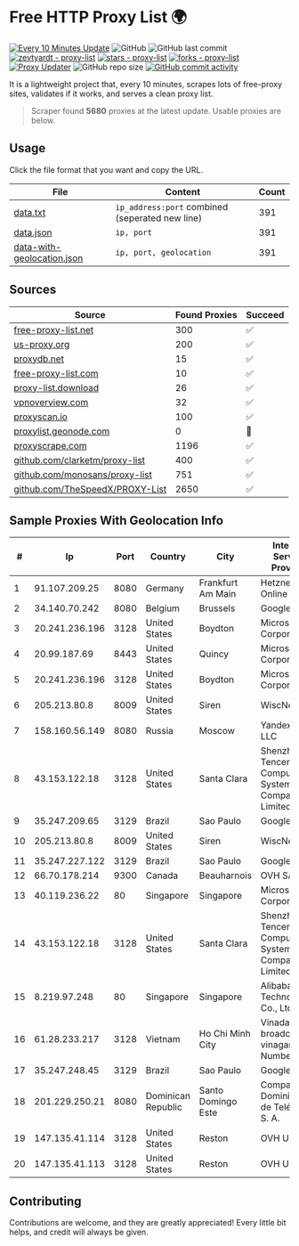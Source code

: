 
# Free HTTP Proxy List 🌍

[![Every 10 Minutes Update](https://github.com/mertguvencli/http-proxy-list/actions/workflows/main.yml/badge.svg?branch=main)](https://github.com/mertguvencli/http-proxy-list/actions/workflows/main.yml)
![GitHub](https://img.shields.io/github/license/mertguvencli/http-proxy-list)
![GitHub last commit](https://img.shields.io/github/last-commit/mertguvencli/http-proxy-list)
[![zevtyardt - proxy-list](https://img.shields.io/static/v1?label=zevtyardt&message=proxy-list&color=blue&logo=github)](https://github.com/zevtyardt/proxy-list "Go to GitHub repo")
[![stars - proxy-list](https://img.shields.io/github/stars/zevtyardt/proxy-list?style=social)](https://github.com/zevtyardt/proxy-list)
[![forks - proxy-list](https://img.shields.io/github/forks/zevtyardt/proxy-list?style=social)](https://github.com/zevtyardt/proxy-list)
[![Proxy Updater](https://github.com/zevtyardt/proxy-list/workflows/Proxy%20Updater/badge.svg)](https://github.com/zevtyardt/proxy-list/actions?query=workflow:"Proxy+Updater")
![GitHub repo size](https://img.shields.io/github/repo-size/zevtyardt/proxy-list)
[![GitHub commit activity](https://img.shields.io/github/commit-activity/m/zevtyardt/proxy-list?logo=commits)](https://github.com/zevtyardt/proxy-list/commits/main)

It is a lightweight project that, every 10 minutes, scrapes lots of free-proxy sites, validates if it works, and serves a clean proxy list.

> Scraper found **5680** proxies at the latest update. Usable proxies are below.

## Usage

Click the file format that you want and copy the URL.

|File|Content|Count|
|----|-------|-----|
|[data.txt](https://raw.githubusercontent.com/mertguvencli/http-proxy-list/main/proxy-list/data.txt)|`ip_address:port` combined (seperated new line)|391|
|[data.json](https://raw.githubusercontent.com/mertguvencli/http-proxy-list/main/proxy-list/data.json)|`ip, port`|391|
|[data-with-geolocation.json](https://raw.githubusercontent.com/mertguvencli/http-proxy-list/main/proxy-list/data-with-geolocation.json)|`ip, port, geolocation`|391|

## Sources

|Source|Found Proxies|Succeed|
|------|-------------|-------|
|[free-proxy-list.net](https://free-proxy-list.net)|300|✅|
|[us-proxy.org](https://www.us-proxy.org)|200|✅|
|[proxydb.net](http://proxydb.net)|15|✅|
|[free-proxy-list.com](https://free-proxy-list.com/?page=&port=&type%5B%5D=http&type%5B%5D=https&up_time=0&search=Search)|10|✅|
|[proxy-list.download](https://www.proxy-list.download/HTTP)|26|✅|
|[vpnoverview.com](https://vpnoverview.com/privacy/anonymous-browsing/free-proxy-servers)|32|✅|
|[proxyscan.io](https://www.proxyscan.io)|100|✅|
|[proxylist.geonode.com](https://proxylist.geonode.com/api/proxy-list?limit=300&page=1&sort_by=lastChecked&sort_type=desc&protocols=http,https)|0|🚫|
|[proxyscrape.com](https://api.proxyscrape.com/v2/?request=displayproxies&protocol=http&timeout=10000&country=all&ssl=all&anonymity=all)|1196|✅|
|[github.com/clarketm/proxy-list](https://raw.githubusercontent.com/clarketm/proxy-list/master/proxy-list-raw.txt)|400|✅|
|[github.com/monosans/proxy-list](https://raw.githubusercontent.com/monosans/proxy-list/main/proxies/http.txt)|751|✅|
|[github.com/TheSpeedX/PROXY-List](https://raw.githubusercontent.com/TheSpeedX/PROXY-List/master/http.txt)|2650|✅|


## Sample Proxies With Geolocation Info

|#|Ip|Port|Country|City|Internet Service Provider|
|-|--|----|-------|----|-------------------------|
|1|91.107.209.25|8080|Germany|Frankfurt Am Main|Hetzner Online AG|
|2|34.140.70.242|8080|Belgium|Brussels|Google LLC|
|3|20.241.236.196|3128|United States|Boydton|Microsoft Corporation|
|4|20.99.187.69|8443|United States|Quincy|Microsoft Corporation|
|5|20.241.236.196|3128|United States|Boydton|Microsoft Corporation|
|6|205.213.80.8|8009|United States|Siren|WiscNet|
|7|158.160.56.149|8080|Russia|Moscow|Yandex.Cloud LLC|
|8|43.153.122.18|3128|United States|Santa Clara|Shenzhen Tencent Computer Systems Company Limited|
|9|35.247.209.65|3129|Brazil|Sao Paulo|Google LLC|
|10|205.213.80.8|8009|United States|Siren|WiscNet|
|11|35.247.227.122|3129|Brazil|Sao Paulo|Google LLC|
|12|66.70.178.214|9300|Canada|Beauharnois|OVH SAS|
|13|40.119.236.22|80|Singapore|Singapore|Microsoft Corporation|
|14|43.153.122.18|3128|United States|Santa Clara|Shenzhen Tencent Computer Systems Company Limited|
|15|8.219.97.248|80|Singapore|Singapore|Alibaba (US) Technology Co., Ltd.|
|16|61.28.233.217|3128|Vietnam|Ho Chi Minh City|Vinadata broadcast via vinagame AS Number|
|17|35.247.248.45|3129|Brazil|Sao Paulo|Google LLC|
|18|201.229.250.21|8080|Dominican Republic|Santo Domingo Este|Compañía Dominicana de Teléfonos S. A.|
|19|147.135.41.114|3128|United States|Reston|OVH US LLC|
|20|147.135.41.113|3128|United States|Reston|OVH US LLC|



## Contributing

Contributions are welcome, and they are greatly appreciated! Every
little bit helps, and credit will always be given.

